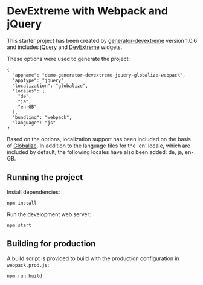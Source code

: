 # DevExtreme with Webpack and jQuery

This starter project has been created by [generator-devextreme](https://github.com/oliversturm/generator-devextreme) version 1.0.6 and includes [jQuery](https://jquery.com/) and [DevExtreme](https://js.devexpress.com/) widgets. 

These options were used to generate the project:

```
{
  "appname": "demo-generator-devextreme-jquery-globalize-webpack",
  "apptype": "jquery",
  "localization": "globalize",
  "locales": [
    "de",
    "ja",
    "en-GB"
  ],
  "bundling": "webpack",
  "language": "js"
}
```

Based on the options, localization support has been included on the basis of [Globalize](https://github.com/globalizejs/globalize). In addition to the language files for the 'en' locale, which are included by default, the following locales have also been added: de, ja, en-GB.

## Running the project

Install dependencies:

```shell
npm install
```

Run the development web server:

```shell
npm start
```

## Building for production

A build script is provided to build with the production configuration in `webpack.prod.js`:

```shell
npm run build
```

